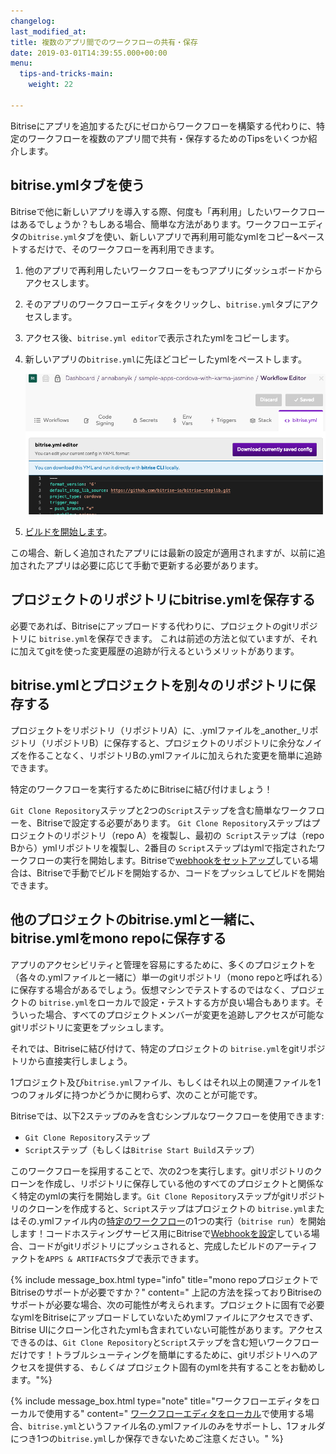 ```yaml
---
changelog:
last_modified_at:
title: 複数のアプリ間でのワークフローの共有・保存
date: 2019-03-01T14:39:55.000+00:00
menu:
  tips-and-tricks-main:
    weight: 22

---
```

Bitriseにアプリを追加するたびにゼロからワークフローを構築する代わりに、特定のワークフローを複数のアプリ間で共有・保存するためのTipsをいくつか紹介します。

## bitrise.ymlタブを使う

Bitriseで他に新しいアプリを導入する際、何度も「再利用」したいワークフローはあるでしょうか？もしある場合、簡単な方法があります。ワークフローエディタの`bitrise.yml`タブを使い、新しいアプリで再利用可能なymlをコピー&ペーストするだけで、そのワークフローを再利用できます。

1. 他のアプリで再利用したいワークフローをもつアプリにダッシュボードからアクセスします。
2. そのアプリのワークフローエディタをクリックし、`bitrise.yml`タブにアクセスします。
3. アクセス後、`bitrise.yml editor`で表示されたymlをコピーします。
4. 新しいアプリの`bitrise.yml`に先ほどコピーしたymlをペーストします。

   ![](/img/bitrise-yml-tab-2.png)
5. [ビルドを開始します](/builds/Starting-builds-manually/)。

この場合、新しく追加されたアプリには最新の設定が適用されますが、以前に追加されたアプリは必要に応じて手動で更新する必要があります。

## プロジェクトのリポジトリにbitrise.ymlを保存する

必要であれば、Bitriseにアップロードする代わりに、プロジェクトのgitリポジトリに `bitrise.yml`を保存できます。 これは前述の方法と似ていますが、それに加えてgitを使った変更履歴の追跡が行えるというメリットがあります。

## bitrise.ymlとプロジェクトを別々のリポジトリに保存する

プロジェクトをリポジトリ（リポジトリA）に、.ymlファイルを_another_リポジトリ（リポジトリB）に保存すると、プロジェクトのリポジトリに余分なノイズを作ることなく、リポジトリBの.ymlファイルに加えられた変更を簡単に追跡できます。

特定のワークフローを実行するためにBitriseに結び付けましょう！

`Git Clone Repository`ステップと2つの`Script`ステップを含む簡単なワークフローを、Bitriseで設定する必要があります。 `Git Clone Repository`ステップはプロジェクトのリポジトリ（repo A）を複製し、最初の` Script`ステップは（repo Bから）ymlリポジトリを複製し、2番目の `Script`ステップはymlで指定されたワークフローの実行を開始します。Bitriseで[webhookをセットアップ](https://devcenter.bitrise.io/webhooks/index/)している場合は、Bitriseで手動でビルドを開始するか、コードをプッシュしてビルドを開始できます。

## 他のプロジェクトのbitrise.ymlと一緒に、bitrise.ymlをmono repoに保存する

アプリのアクセシビリティと管理を容易にするために、多くのプロジェクトを（各々の.ymlファイルと一緒に）単一のgitリポジトリ（mono repoと呼ばれる）に保存する場合があるでしょう。仮想マシンでテストするのではなく、プロジェクトの `bitrise.yml`をローカルで設定・テストする方が良い場合もあります。そういった場合、すべてのプロジェクトメンバーが変更を追跡しアクセスが可能なgitリポジトリに変更をプッシュします。

それでは、Bitriseに結び付けて、特定のプロジェクトの `bitrise.yml`をgitリポジトリから直接実行しましょう。

1プロジェクト及び`bitrise.yml`ファイル、もしくはそれ以上の関連ファイルを1つのフォルダに持つかどうかに関わらず、次のことが可能です。

Bitriseでは、以下2ステップのみを含むシンプルなワークフローを使用できます:

* `Git Clone Repository`ステップ
* `Script`ステップ（もしくは`Bitrise Start Build`ステップ）

このワークフローを採用することで、次の2つを実行します。gitリポジトリのクローンを作成し、リポジトリに保存している他のすべてのプロジェクトと関係なく特定のymlの実行を開始します。`Git Clone Repository`ステップがgitリポジトリのクローンを作成すると、`Script`ステップはプロジェクトの `bitrise.yml`またはその.ymlファイル内の[特定のワークフロー](/bitrise-cli/workflows/)の1つの実行（`bitrise run`）を開始します！コードホスティングサービス用にBitriseで[Webhookを設定](/webhooks/index/)している場合、コードがgitリポジトリにプッシュされると、完成したビルドのアーティファクトを`APPS & ARTIFACTS`タブで表示できます。

{% include message_box.html type="info" title="mono repoプロジェクトでBitriseのサポートが必要ですか？" content=" 上記の方法を採っておりBitriseのサポートが必要な場合、次の可能性が考えられます。プロジェクトに固有で必要なymlをBitriseにアップロードしていないためymlファイルにアクセスできず、Bitrise UIにクローン化されたymlも含まれていない可能性があります。アクセスできるのは、`Git Clone Repository`と`Script`ステップを含む短いワークフローだけです！トラブルシューティングを簡単にするために、gitリポジトリへのアクセスを提供する、_もしくは_ プロジェクト固有のymlを共有することをお勧めします。"%}

{% include message_box.html type="note" title="ワークフローエディタをローカルで使用する" content=" [ワークフローエディタをローカル](https://github.com/bitrise-io/bitrise-workflow-editor)で使用する場合、`bitrise.yml`というファイル名の.ymlファイルのみをサポートし、1フォルダにつき1つの`bitrise.yml`しか保存できないためご注意ください。" %}